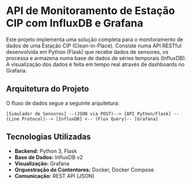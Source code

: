 # API de Monitoramento de Estação CIP com InfluxDB e Grafana

Este projeto implementa uma solução completa para o monitoramento de dados de uma Estação CIP (Clean-in-Place). Consiste numa API RESTful desenvolvida em Python (Flask) que recebe dados de sensores, os processa e armazena numa base de dados de séries temporais (InfluxDB). A visualização dos dados é feita em tempo real através de dashboards no Grafana.

## Arquitetura do Projeto

O fluxo de dados segue a seguinte arquitetura:

```
[Simulador de Sensores] --(JSON via POST)--> [API Python/Flask] --(Line Protocol)--> [InfluxDB] <-- (Flux Query)-- [Grafana]
```

## Tecnologias Utilizadas

  - **Backend:** Python 3, Flask
  - **Base de Dados:** InfluxDB v2
  - **Visualização:** Grafana
  - **Orquestração de Contentores:** Docker, Docker Compose
  - **Comunicação:** REST API (JSON)


